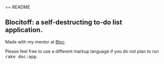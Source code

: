== README

## Blocitoff: a self-destructing to-do list application.

 Made with my mentor at [Bloc](http://bloc.io).




Please feel free to use a different markup language if you do not plan to run
<tt>rake doc:app</tt>.
